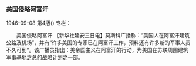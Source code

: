 ### 美国侵略阿富汗

1946-09-08
第4版()
专栏：

　　美国侵略阿富汗
    【新华社延安三日电】莫斯科广播称：“美国人在阿富汗建筑公路及机场”，并有“许多美国的专家已在阿富汗工作，预料还有许多新的军事人员不久可到”。该广播员指出：美帝国主义在阿富汗的行动，为美国在苏联周围建筑军事基地之总的战略计划之一部。
